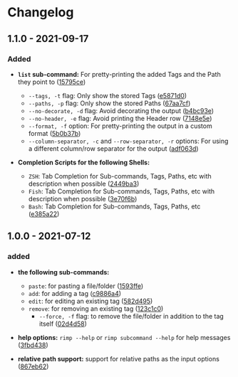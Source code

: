 # Changelog

## 1.1.0 - 2021-09-17

### Added

- **`list` sub-command:** For pretty-printing the added Tags and the Path they point to ([15795ce](https://github.com/sepehr0eslami/rimp/commit/15795ce))
    - `--tags, -t` flag: Only show the stored Tags ([e5871d0](https://github.com/sepehr0eslami/rimp/commit/e5871d0))
    - `--paths, -p` flag: Only show the stored Paths ([67aa7cf](https://github.com/sepehr0eslami/rimp/commit/67aa7cf))
    - `--no-decorate, -d` flag: Avoid decorating the output ([b4bc93e](https://github.com/sepehr0eslami/rimp/commit/b4bc93e))
    - `--no-header, -e` flag: Avoid printing the Header row ([7148e5e](https://github.com/sepehr0eslami/rimp/commit/7148e5e))
    - `--format, -f` option: For pretty-printing the output in a custom format ([5b0b37b](https://github.com/sepehr0eslami/rimp/commit/5b0b37b))
    - `--column-separator, -c` and `--row-separator, -r` options: For using a different column/row separator for the output ([adf063d](https://github.com/sepehr0eslami/rimp/commit/adf063d))

- **Completion Scripts for the following Shells:**
    - `ZSH`: Tab Completion for Sub-commands, Tags, Paths, etc with description when possible ([2449ba3](https://github.com/sepehr0eslami/rimp/commit/2449ba3))
    - `Fish`: Tab Completion for Sub-commands, Tags, Paths, etc with description when possible ([3e70f6b](https://github.com/sepehr0eslami/rimp/commit/3e70f6b))
    - `Bash`: Tab Completion for Sub-commands, Tags, Paths, etc ([e385a22](https://github.com/sepehr0eslami/rimp/commit/e385a22))

## 1.0.0 - 2021-07-12

### added

- **the following sub-commands:**
    - `paste`: for pasting a file/folder ([1593ffe](https://github.com/sepehr0eslami/rimp/commit/1593ffe))
    - `add`: for adding a tag ([c9886a4](https://github.com/sepehr0eslami/rimp/commit/c9886a4))
    - `edit`: for editing an existing tag ([582d495](https://github.com/sepehr0eslami/rimp/commit/582d495))
    - `remove`: for removing an existing tag ([123c1c0](https://github.com/sepehr0eslami/rimp/commit/123c1c0))
        - `--force, -f` flag: to remove the file/folder in addition to the tag itself ([02d4d58](https://github.com/sepehr0eslami/rimp/commit/02d4d58))

- **help options:** `rimp --help` or `rimp subcommand --help` for help messages ([3fbd438](https://github.com/sepehr0eslami/rimp/commit/3fbd438))

- **relative path support:** support for relative paths as the input options ([867eb62](https://github.com/sepehr0eslami/rimp/commit/867eb62))
